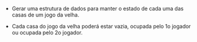 * Gerar uma estrutura de dados para manter o
estado de cada uma das casas de um jogo da
velha.

* Cada casa do jogo da velha poderá estar
vazia, ocupada pelo 1o jogador ou ocupada
pelo 2o jogador.